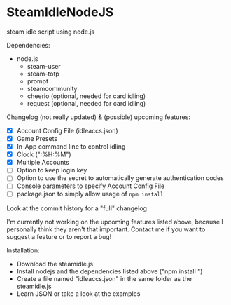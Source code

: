 # SteamIdleNodeJS
steam idle script using node.js

Dependencies:
* node.js
  * steam-user
  * steam-totp
  * prompt
  * steamcommunity
  * cheerio (optional, needed for card idling)
  * request (optional, needed for card idling)

Changelog (not really updated) & (possible) upcoming features:
- [x] Account Config File (idleaccs.json)
- [x] Game Presets
- [x] In-App command line to control idling
- [x] Clock (":%H:%M")
- [x] Multiple Accounts
- [ ] Option to keep login key
- [ ] Option to use the secret to automatically generate authentication codes
- [ ] Console parameters to specify Account Config File
- [ ] package.json to simply allow usage of `npm install`

Look at the commit history for a "full" changelog

I'm currently not working on the upcoming features listed above, because I personally think they aren't that important.
Contact me if you want to suggest a feature or to report a bug!

Installation:
* Download the steamidle.js
* Install nodejs and the dependencies listed above ("npm install <module>")
* Create a file named "idleaccs.json" in the same folder as the steamidle.js
 * Learn JSON or take a look at the examples
